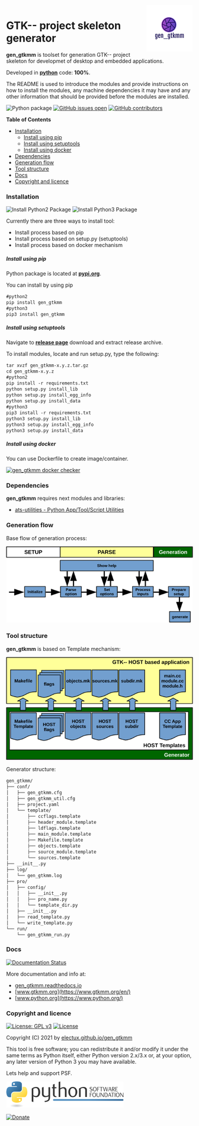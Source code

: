 <img align="right" src="https://raw.githubusercontent.com/electux/gen_gtkmm/dev/docs/gen_gtkmm_logo.png" width="25%">

# GTK-- project skeleton generator

**gen_gtkmm** is toolset for generation GTK-- project skeleton for
developmet of desktop and embedded applications.

Developed in **[python](https://www.python.org/)** code: **100%**.

The README is used to introduce the modules and provide instructions on
how to install the modules, any machine dependencies it may have and any
other information that should be provided before the modules are installed.

![Python package](https://github.com/electux/gen_gtkmm/workflows/Python%20package%20gen_gtkmm/badge.svg?branch=main) [![GitHub issues open](https://img.shields.io/github/issues/electux/gen_gtkmm.svg)](https://github.com/electux/gen_gtkmm/issues) [![GitHub contributors](https://img.shields.io/github/contributors/electux/gen_gtkmm.svg)](https://github.com/electux/gen_gtkmm/graphs/contributors)

<!-- START doctoc generated TOC please keep comment here to allow auto update -->
<!-- DON'T EDIT THIS SECTION, INSTEAD RE-RUN doctoc TO UPDATE -->
**Table of Contents**

- [Installation](#installation)
    - [Install using pip](#install-using-pip)
    - [Install using setuptools](#install-using-setuptools)
    - [Install using docker](#install-using-docker)
- [Dependencies](#dependencies)
- [Generation flow](#generation-flow)
- [Tool structure](#tool-structure)
- [Docs](#docs)
- [Copyright and licence](#copyright-and-licence)

<!-- END doctoc generated TOC please keep comment here to allow auto update -->

### Installation

![Install Python2 Package](https://github.com/electux/gen_gtkmm/workflows/Install%20Python2%20Package%20gen_gtkmm/badge.svg?branch=main) ![Install Python3 Package](https://github.com/electux/gen_gtkmm/workflows/Install%20Python3%20Package%20gen_gtkmm/badge.svg?branch=main)

Currently there are three ways to install tool:
* Install process based on pip
* Install process based on setup.py (setuptools)
* Install process based on docker mechanism

##### Install using pip

Python package is located at **[pypi.org](https://pypi.org/project/gen_gtkmm/)**.

You can install by using pip
```
#python2
pip install gen_gtkmm
#python3
pip3 install gen_gtkmm
```

##### Install using setuptools

Navigate to **[release page](https://github.com/electux/gen_gtkmm/releases)** download and extract release archive.

To install modules, locate and run setup.py, type the following:
```
tar xvzf gen_gtkmm-x.y.z.tar.gz
cd gen_gtkmm-x.y.z
#python2
pip install -r requirements.txt
python setup.py install_lib
python setup.py install_egg_info
python setup.py install_data
#python3
pip3 install -r requirements.txt
python3 setup.py install_lib
python3 setup.py install_egg_info
python3 setup.py install_data
```

##### Install using docker

You can use Dockerfile to create image/container.

[![gen_gtkmm docker checker](https://github.com/electux/gen_gtkmm/workflows/gen_gtkmm%20docker%20checker/badge.svg)](https://github.com/electux/gen_gtkmm/actions?query=workflow%3A%22gen_gtkmm+docker+checker%22)

### Dependencies

**gen_gtkmm** requires next modules and libraries:

* [ats-utilities - Python App/Tool/Script Utilities](https://electux.github.io/ats_utilities)

### Generation flow

Base flow of generation process:

![generation flow](https://raw.githubusercontent.com/electux/gen_gtkmm/dev/docs/gen_gtkmm_flow.png)

### Tool structure

**gen_gtkmm** is based on Template mechanism:

![structure](https://raw.githubusercontent.com/electux/gen_gtkmm/dev/docs/gen_gtkmm.png)

Generator structure:

```
gen_gtkmm/
├── conf/
│   ├── gen_gtkmm.cfg
│   ├── gen_gtkmm_util.cfg
│   ├── project.yaml
│   └── template/
│       ├── ccflags.template
│       ├── header_module.template
│       ├── ldflags.template
│       ├── main_module.template
│       ├── Makefile.template
│       ├── objects.template
│       ├── source_module.template
│       └── sources.template
├── __init__.py
├── log/
│   └── gen_gtkmm.log
├── pro/
│   ├── config/
│   │   ├── __init__.py
│   │   ├── pro_name.py
│   │   └── template_dir.py
│   ├── __init__.py
│   ├── read_template.py
│   └── write_template.py
└── run/
    └── gen_gtkmm_run.py
```

### Docs

[![Documentation Status](https://readthedocs.org/projects/gen_gtkmm/badge/?version=latest)](https://gen_gtkmm.readthedocs.io/projects/gen_gtkmm/en/latest/?badge=latest)

More documentation and info at:
* [gen_gtkmm.readthedocs.io](https://gen_gtkmm.readthedocs.io/en/latest/)
* [www.gtkmm.org](https://www.gtkmm.org/en/)
* [www.python.org](https://www.python.org/)

### Copyright and licence

[![License: GPL v3](https://img.shields.io/badge/License-GPLv3-blue.svg)](https://www.gnu.org/licenses/gpl-3.0) [![License](https://img.shields.io/badge/License-Apache%202.0-blue.svg)](https://opensource.org/licenses/Apache-2.0)

Copyright (C) 2021 by [electux.github.io/gen_gtkmm](https://electux.github.io/gen_gtkmm/)

This tool is free software; you can redistribute it and/or modify
it under the same terms as Python itself, either Python version 2.x/3.x or,
at your option, any later version of Python 3 you may have available.

Lets help and support PSF.

[![Python Software Foundation](https://raw.githubusercontent.com/electux/gen_gtkmm/dev/docs/psf-logo-alpha.png)](https://www.python.org/psf/)

[![Donate](https://www.paypalobjects.com/en_US/i/btn/btn_donateCC_LG.gif)](https://psfmember.org/index.php?q=civicrm/contribute/transact&reset=1&id=2)
